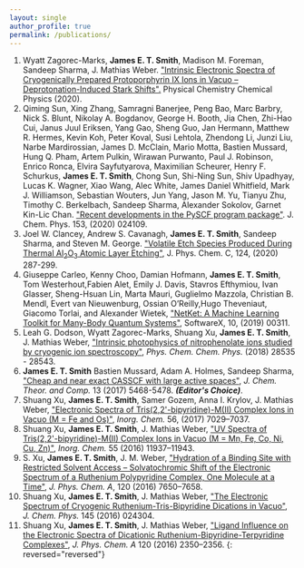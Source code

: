 ```yaml
---
layout: single
author_profile: true
permalink: /publications/
---
```

1. Wyatt Zagorec-Marks, <b>James E. T. Smith</b>, Madison M. Foreman, Sandeep Sharma, J. Mathias Weber. <a href="https://pubs.rsc.org/en/content/articlelanding/2020/cp/d0cp03614e#!divAbstract">"Intrinsic Electronic Spectra of Cryogenically Prepared Protoporphyrin IX Ions in Vacuo – Deprotonation-Induced Stark Shifts".</a> Physical Chemistry Chemical Physics (2020). 
2. Qiming Sun, Xing Zhang, Samragni Banerjee, Peng Bao, Marc Barbry, Nick S. Blunt, Nikolay A. Bogdanov, George H. Booth, Jia Chen, Zhi-Hao Cui, Janus Juul Eriksen, Yang Gao, Sheng Guo, Jan Hermann, Matthew R. Hermes, Kevin Koh, Peter Koval, Susi Lehtola, Zhendong Li, Junzi Liu, Narbe Mardirossian, James D. McClain, Mario Motta, Bastien Mussard, Hung Q. Pham, Artem Pulkin, Wirawan Purwanto, Paul J. Robinson, Enrico Ronca, Elvira Sayfutyarova, Maximilian Scheurer, Henry F. Schurkus, <b>James E. T. Smith</b>, Chong Sun, Shi-Ning Sun, Shiv Upadhyay, Lucas K. Wagner, Xiao Wang, Alec White, James Daniel Whitfield, Mark J. Williamson, Sebastian Wouters, Jun Yang, Jason M. Yu, Tianyu Zhu, Timothy C. Berkelbach, Sandeep Sharma, Alexander Sokolov, Garnet Kin-Lic Chan. <a href="https://aip.scitation.org/doi/10.1063/5.0006074">"Recent developments in the PySCF program package"</a>. J. Chem. Phys. 153, (2020) 024109.
3. Joel W. Clancey, Andrew S. Cavanagh, <b>James E. T. Smith</b>, Sandeep Sharma, and Steven M. George. <a href="https://pubs.acs.org/doi/10.1021/acs.jpcc.9b06104">"Volatile Etch Species Produced During Thermal Al<sub>2</sub>O<sub>3</sub> Atomic Layer Etching"</a>, J. Phys. Chem. C, 124, (2020) 287-299.
4. Giuseppe Carleo, Kenny Choo, Damian Hofmann, <b>James E. T. Smith</b>, Tom Westerhout,Fabien Alet, Emily J. Davis, Stavros Efthymiou, Ivan Glasser, Sheng-Hsuan Lin, Marta Mauri, Guglielmo Mazzola, Christian B. Mendl, Evert van Nieuwenburg, Ossian O’Reilly,Hugo Theveniaut, Giacomo Torlai, and Alexander Wietek, <a href="https://www.sciencedirect.com/science/article/pii/S2352711019300974?via%3Dihub">"NetKet: A Machine Learning Toolkit for Many-Body Quantum Systems"</a>, SoftwareX, 10, (2019) 00311.
5. Leah G. Dodson, Wyatt Zagorec-Marks, Shuang Xu, <b>James E. T. Smith</b>, J. Mathias Weber, <a href="https://pubs.rsc.org/en/content/articlelanding/2014/CP/C8CP06078A#!divAbstract">"Intrinsic photophysics of nitrophenolate ions studied by cryogenic ion spectroscopy"</a>, <i>Phys. Chem. Chem. Phys.</i> (2018) 28535 - 28543.
6. <b>James E. T. Smith</b> Bastien Mussard, Adam A. Holmes, Sandeep Sharma, <a href="http://pubs.acs.org/doi/abs/10.1021/acs.jctc.7b00900?mi=497hqq0&af=R&AllField=mcscf+casscf&target=default&targetTab=std">"Cheap and near exact CASSCF with large active spaces"</a>,<i> J. Chem. Theor. and Comp.</i> 13 (2017) 5468-5478. <i><b>(Editor's Choice)</b></i>.
7. Shuang Xu, <b>James E. T. Smith</b>, Samer Gozem, Anna I. Krylov, J. Mathias Weber, <a href="http://pubs.acs.org/doi/abs/10.1021/acs.inorgchem.7b00620"> "Electronic Spectra of Tris(2,2'-bipyridine)-M(II) Complex Ions in Vacuo (M = Fe and Os)"</a>, <i>Inorg. Chem.</i> 56, (2017) 7029–7037.
8. Shuang Xu, <b>James E. T. Smith</b>, J. Mathias Weber, <a href="http://pubs.acs.org/doi/abs/10.1021/acs.inorgchem.6b02054?journalCode=inocaj">"UV Spectra of Tris(2,2'-bipyridine)-M(II) Complex Ions in Vacuo (M = Mn, Fe, Co, Ni, Cu, Zn)"</a>, <i>Inorg. Chem.</i> 55 (2016) 11937–11943.
9. S. Xu, <b>James E. T. Smith</b>, J. M. Weber, <a href="http://pubsdc3.acs.org/doi/abs/10.1021/acs.jpca.6b07668?journalCode=jpcafh">"Hydration of a Binding Site with Restricted Solvent Access – Solvatochromic Shift of the Electronic Spectrum of a Ruthenium Polypyridine Complex, One Molecule at a Time"</a>, <i>J. Phys. Chem. A</i>, 120 (2016) 7650–7658.
10. Shuang Xu, <b>James E. T. Smith</b>, J. Mathias Weber, <a href="http://aip.scitation.org/doi/abs/10.1063/1.4955262?journalCode=jcp">"The Electronic Spectrum of Cryogenic Ruthenium-Tris-Bipyridine Dications in Vacuo"</a>, <i>J. Chem. Phys.</i> 145 (2016) 024304.
11. Shuang Xu, <b>James E. T. Smith</b>, J. Mathias Weber, <a href="http://pubs.acs.org/doi/abs/10.1021/acs.jpca.6b02926">"Ligand Influence on the Electronic Spectra of Dicationic Ruthenium-Bipyridine-Terpyridine Complexes"</a>, <i>J. Phys. Chem. A</i> 120 (2016) 2350–2356.
{: reversed="reversed"} 